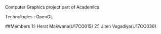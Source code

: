 Computer Graphics project part of Academics 

Technologies : OpenGL

##Members
1:)  Herat Makwana(U17CO015)
2:)  Jiten Vagadiya(U17CO030)